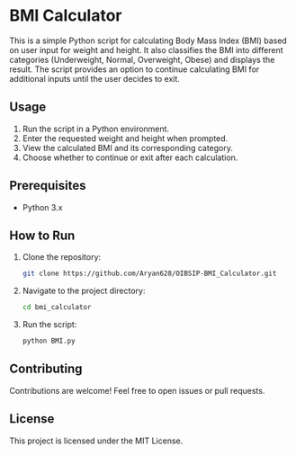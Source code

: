 # BMI Calculator

This is a simple Python script for calculating Body Mass Index (BMI) based on user input for weight and height. It also classifies the BMI into different categories (Underweight, Normal, Overweight, Obese) and displays the result. The script provides an option to continue calculating BMI for additional inputs until the user decides to exit.

## Usage

1. Run the script in a Python environment.
2. Enter the requested weight and height when prompted.
3. View the calculated BMI and its corresponding category.
4. Choose whether to continue or exit after each calculation.

## Prerequisites

- Python 3.x

## How to Run

1. Clone the repository:

   ```bash
   git clone https://github.com/Aryan628/OIBSIP-BMI_Calculator.git
   ```

2. Navigate to the project directory:

   ```bash
   cd bmi_calculator
   ```

3. Run the script:

   ```bash
   python BMI.py
   ```

## Contributing

Contributions are welcome! Feel free to open issues or pull requests.

## License

This project is licensed under the MIT License.
